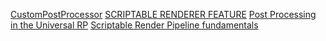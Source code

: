 [CustomPostProcessor](https://www.youtube.com/watch?v=X3YNpxJpI4k&ab_channel=GameCottage)
[SCRIPTABLE RENDERER FEATURE](https://samdriver.xyz/article/scriptable-render)
[Post Processing in the Universal RP](https://cyangamedev.wordpress.com/2020/06/22/urp-post-processing/)
[Scriptable Render Pipeline fundamentals](https://docs.unity3d.com/Manual/ScriptableRenderPipeline.html)

